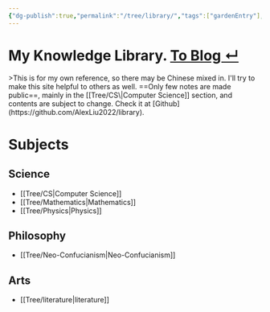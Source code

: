 ```yaml
---
{"dg-publish":true,"permalink":"/tree/library/","tags":["gardenEntry"],"created":"2022-07-31T06:00:52.233+08:00","updated":"2023-08-27T04:06:46.557+08:00"}
---
```



<h1> My Knowledge Library. <a href = "https://eating.work" target = "_self"><strong><span>To Blog ↵</span></strong></a></h1>
>This is for my own reference, so there may be Chinese mixed in. I'll try to make this site helpful to others as well.
==Only few notes are made public==, mainly in the [[Tree/CS\|Computer Science]] section, and contents are subject to change. Check it at [Github](https://github.com/AlexLiu2022/library).

# Subjects


## Science 

- [[Tree/CS\|Computer Science]] 
- [[Tree/Mathematics\|Mathematics]]
- [[Tree/Physics\|Physics]]

## Philosophy

- [[Tree/Neo-Confucianism\|Neo-Confucianism]]

## Arts

-  [[Tree/literature\|literature]] 
